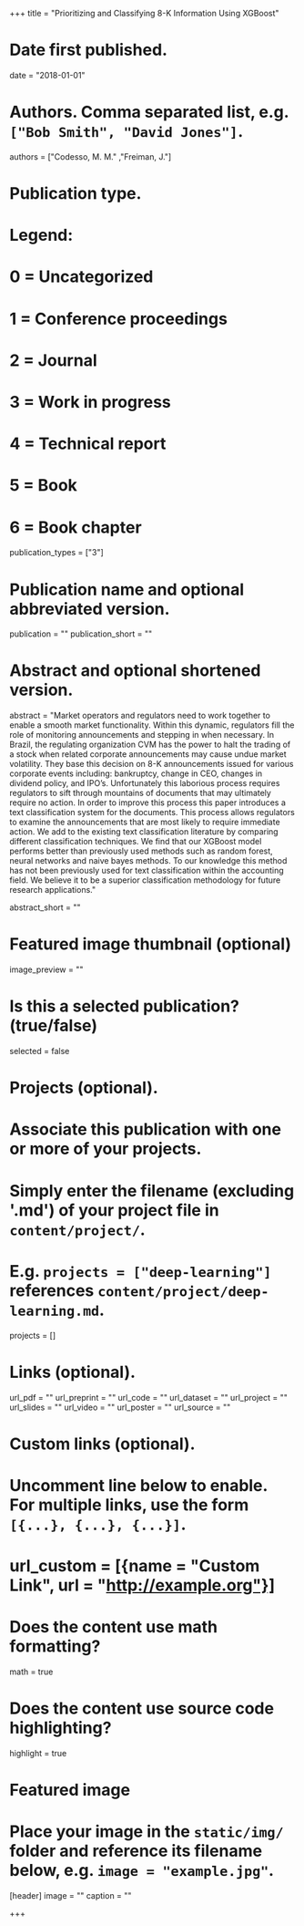 +++
title = "Prioritizing and Classifying 8-K Information Using XGBoost"

# Date first published.
date = "2018-01-01"

# Authors. Comma separated list, e.g. `["Bob Smith", "David Jones"]`.
authors = ["Codesso, M. M." ,"Freiman, J."]

# Publication type.
# Legend:
# 0 = Uncategorized
# 1 = Conference proceedings
# 2 = Journal
# 3 = Work in progress
# 4 = Technical report
# 5 = Book
# 6 = Book chapter
publication_types = ["3"]

# Publication name and optional abbreviated version.
publication = ""
publication_short = ""

# Abstract and optional shortened version.
abstract = "Market operators and regulators need to work together to enable a smooth market functionality. Within this dynamic, regulators fill the role of monitoring announcements and stepping in when necessary. In Brazil, the regulating organization CVM has the power to halt the trading of a stock when related corporate announcements may cause undue market volatility. They base this decision on 8-K announcements issued for various corporate events including: bankruptcy, change in CEO, changes in dividend policy, and IPO’s. Unfortunately this laborious process requires regulators to sift through mountains of documents that may ultimately require no action. In order to improve this process this paper introduces a text classification system for the documents. This process allows regulators to examine the announcements that are most likely to require immediate action. We add to the existing text classification literature by comparing different classification techniques. We find that our XGBoost model performs better than previously used methods such as random forest, neural networks and naive bayes methods. To our knowledge this method has not been previously used for text classification within the accounting field. We believe it to be a superior classification methodology for future research applications."

abstract_short = ""

# Featured image thumbnail (optional)
image_preview = ""

# Is this a selected publication? (true/false)
selected = false

# Projects (optional).
#   Associate this publication with one or more of your projects.
#   Simply enter the filename (excluding '.md') of your project file in `content/project/`.
#   E.g. `projects = ["deep-learning"]` references `content/project/deep-learning.md`.
projects = []

# Links (optional).
url_pdf = ""
url_preprint = ""
url_code = ""
url_dataset = ""
url_project = ""
url_slides = ""
url_video = ""
url_poster = ""
url_source = ""

# Custom links (optional).
#   Uncomment line below to enable. For multiple links, use the form `[{...}, {...}, {...}]`.
# url_custom = [{name = "Custom Link", url = "http://example.org"}]

# Does the content use math formatting?
math = true

# Does the content use source code highlighting?
highlight = true

# Featured image
# Place your image in the `static/img/` folder and reference its filename below, e.g. `image = "example.jpg"`.
[header]
image = ""
caption = ""

+++